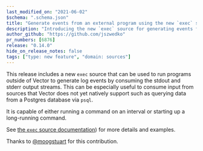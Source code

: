 ```yaml
---
last_modified_on: "2021-06-02"
$schema: ".schema.json"
title: "Generate events from an external program using the new `exec` source"
description: "Introducing the new `exec` source for generating events from the output of other programs"
author_github: "https://github.com/jszwedko"
pr_numbers: [6876]
release: "0.14.0"
hide_on_release_notes: false
tags: ["type: new feature", "domain: sources"]
---
```


This release includes a new `exec` source that can be used to run programs outside of Vector to generate log events by
consuming the stdout and stderr output streams. This can be especially useful to consume input from sources that Vector
does not yet natively support such as querying data from a Postgres database via `psql`.

It is capable of either running a command on an interval or starting up a long-running command.

See [the `exec` source documentation](\(urls.vector_exec_source)) for more details and examples.

Thanks to [@moogstuart](https://github.com/moogstuart) for this contribution.
